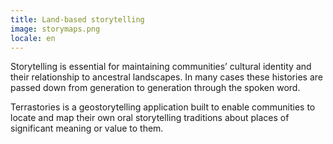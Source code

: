 ```yaml
---
title: Land-based storytelling
image: storymaps.png
locale: en
---
```


Storytelling is essential for maintaining communities’ cultural identity and
their relationship to ancestral landscapes. In many cases these histories are passed down from generation to generation through the spoken word.

Terrastories is a geostorytelling application built to enable communities to locate and map their own oral storytelling traditions about places of significant meaning or value to them.

<app-button :color="true" target="_self" link="/geo-storytelling" text="Get started"></app-button>
